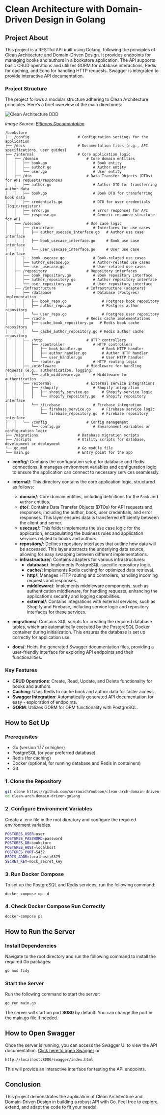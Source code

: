 # Clean Architecture with Domain-Driven Design in Golang

## Project About

This project is a RESTful API built using Golang, following the principles of Clean Architecture and Domain-Driven Design. It provides endpoints for managing books and authors in a bookstore application. The API supports basic CRUD operations and utilizes GORM for database interactions, Redis for caching, and Echo for handling HTTP requests. Swagger is integrated to provide interactive API documentation.

### Project Structure

The project follows a modular structure adhering to Clean Architecture principles. Here’s a brief overview of the main directories:

![Clean Architecture DDD](https://storage.googleapis.com/bitloops-github-assets/Documentation%20Images/clean-architecture-and-ddd.png)

_Image Source: [Bitloops Documentation](https://bitloops.com/docs/bitloops-language/learning/software-architecture/clean-architecture)_

```
/bookstore
├── /config                      # Configuration settings for the application
├── /docs                        # Documentation files (e.g., API specifications, user guides)
├── /internal                    # Core application logic
│   ├── /domain                      # Core domain entities
│   │   ├── book.go                     # Book entity
│   │   ├── author.go                   # Author entity
│   │   └── user.go                     # User entity
│   ├── /dto                         # Data Transfer Objects (DTOs) for API requests/responses
│   │   ├── author.go                   # Author DTO for transferring author data
│   │   ├── book.go                     # Book DTO for transferring book data
│   │   ├── credentials.go              # DTO for user credentials (login/register)
│   │   ├── error.go                    # Error responses for API
│   │   └── response.go                 # Generic response structure for API
│   ├── /usecase                     # Use case logic
│   │   ├── /interface                  # Interfaces for use cases
│   │   │   ├── author_usecase_interface.go   # Author use case interface
│   │   │   ├── book_usecase_interface.go     # Book use case interface
│   │   │   └── user_usecase_interface.go     # User use case interface
│   │   ├── book_usecase.go             # Book-related use cases
│   │   ├── author_usecase.go           # Author-related use cases
│   │   └── user_usecase.go             # User-related use cases
│   ├── /repository                  # Repository interfaces
│   │   ├── book_repository.go          # Book repository interface
│   │   ├── author_repository.go        # Author repository interface
│   │   └── user_repository.go          # User repository interface
│   ├── /infrastructure              # Infrastructure (adapters)
│   │   ├── /database                   # Database (Postgres) implementation
│   │   │   ├── book_repo.go                # Postgres book repository
│   │   │   ├── author_repo.go              # Postgres author repository
│   │   │   └── user_repo.go                # Postgres user repository
│   │   ├── /cache                   # Redis cache implementations
│   │   │   ├── cache_book_repository.go   # Redis book cache repository
│   │   │   └── cache_author_repository.go # Redis author cache repository
│   │   ├── /http                    # HTTP controllers
│   │   │   ├── /controller             # HTTP controllers
│   │   │   │   ├── book_handler.go         # Book HTTP handler
│   │   │   │   ├── author_handler.go       # Author HTTP handler
│   │   │   │   └── user_handler.go         # User HTTP handler
│   │   │   └── router.go               # HTTP routing logic
│   │   ├── /middleware              # Middleware for handling requests (e.g., authentication, logging)
│   │   │   └── auth_middleware.go      # Middleware for authentication
│   │   ├── /external                # External service integrations
│   │   │   ├── /shopify                # Shopify integration
│   │   │   │   ├── shopify_service.go      # Shopify service logic
│   │   │   │   └── shopify_repository.go   # Shopify repository interface
│   │   │   └── /firebase               # Firebase integration
│   │   │       ├── firebase_service.go     # Firebase service logic
│   │   │       └── firebase_repository.go  # Firebase repository interface
│   │   └── /config                  # Config management
│   │       └── config.go               # Environment variables or configuration logic
├── /migrations                  # Database migration scripts
├── /scripts                     # Utility scripts for database, development or deployment
└── go.mod                       # Go module file
└── main.go                      # Entry point for the app
```

- **config/**: Contains the configuration setup for database and Redis connections. It manages environment variables and configuration logic to ensure the application can connect to necessary services seamlessly.

- **internal/**: This directory contains the core application logic, structured as follows:
  - **domain/**: Core domain entities, including definitions for the `Book` and `Author` entities.
  - **dto/**: Contains Data Transfer Objects (DTOs) for API requests and responses, including the author, book, user credentials, and error responses. This layer ensures data is transferred efficiently between the client and server.
  - **usecase/**: This folder implements the use case logic for the application, encapsulating the business rules and application services related to books and authors.
  - **repository/**: Defines repository interfaces that outline how data will be accessed. This layer abstracts the underlying data source, allowing for easy swapping between different implementations.
  - **infrastructure/**: Contains adapters for various infrastructures:
    - **database/**: Implements PostgreSQL-specific repository logic.
    - **cache/**: Implements Redis caching for optimized data retrieval.
    - **http/**: Manages HTTP routing and controllers, handling incoming requests and responses.
    - **middleware/**: Implements middleware components, such as authentication middleware, for handling requests, enhancing the application’s security and logging capabilities.
    - **external/**: Contains integrations with external services, such as Shopify and Firebase, including service logic and repository interfaces for these services.
- **migrations/**: Contains SQL scripts for creating the required database tables, which are automatically executed by the PostgreSQL Docker container during initialization. This ensures the database is set up correctly for application use.

- **docs/**: Holds the generated Swagger documentation files, providing a user-friendly interface for exploring API endpoints and their functionalities.

### Key Features

- **CRUD Operations**: Create, Read, Update, and Delete functionality for books and authors.
- **Caching**: Uses Redis to cache book and author data for faster access.
- **Swagger Integration**: Automatically generated API documentation for easy - exploration of endpoints.
- **GORM**: Utilizes GORM for ORM functionality with PostgreSQL.

## How to Set Up

### Prerequisites

- Go (version 1.17 or higher)
- PostgreSQL (or your preferred database)
- Redis (for caching)
- Docker (optional, for running database and Redis in containers)
- Git

### 1. Clone the Repository

```bash
git clone https://github.com/sorrawichYooboon/clean-arch-domain-driven-golang.git
cd clean-arch-domain-driven-golang
```

### 2. Configure Environment Variables

Create a .env file in the root directory and configure the required environment variables.

```bash
POSTGRES_USER=user
POSTGRES_PASSWORD=password
POSTGRES_DB=bookstore
POSTGRES_HOST=localhost
POSTGRES_PORT=5432
REDIS_ADDR=localhost:6379
SECRET_KEY=mock_secret_key
```

### 3. Run Docker Compose

To set up the PostgreSQL and Redis services, run the following command:

```base
docker-compose up -d
```

### 4. Check Docker Compose Run Correctly

```base
docker-compose ps
```

## How to Run the Server

### Install Dependencies

Navigate to the root directory and run the following command to install the required Go packages:

```bash
go mod tidy
```

### Start the Server

Run the following command to start the server:

```bash
go run main.go
```

The server will start on port <b>8080</b> by default. You can change the port in the main.go file if needed.

## How to Open Swagger

Once the server is running, you can access the Swagger UI to view the API documentation. [Click here to open Swagger](http://localhost:8080/swagger/index.html) or

```bash
http://localhost:8080/swagger/index.html
```

This will provide an interactive interface for testing the API endpoints.

## Conclusion

This project demonstrates the application of Clean Architecture and Domain-Driven Design in building a robust API with Go. Feel free to explore, extend, and adapt the code to fit your needs!
